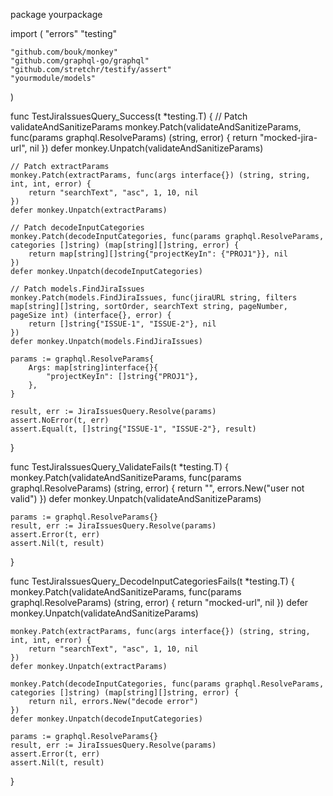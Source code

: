 package yourpackage

import (
	"errors"
	"testing"

	"github.com/bouk/monkey"
	"github.com/graphql-go/graphql"
	"github.com/stretchr/testify/assert"
	"yourmodule/models"
)

func TestJiraIssuesQuery_Success(t *testing.T) {
	// Patch validateAndSanitizeParams
	monkey.Patch(validateAndSanitizeParams, func(params graphql.ResolveParams) (string, error) {
		return "mocked-jira-url", nil
	})
	defer monkey.Unpatch(validateAndSanitizeParams)

	// Patch extractParams
	monkey.Patch(extractParams, func(args interface{}) (string, string, int, int, error) {
		return "searchText", "asc", 1, 10, nil
	})
	defer monkey.Unpatch(extractParams)

	// Patch decodeInputCategories
	monkey.Patch(decodeInputCategories, func(params graphql.ResolveParams, categories []string) (map[string][]string, error) {
		return map[string][]string{"projectKeyIn": {"PROJ1"}}, nil
	})
	defer monkey.Unpatch(decodeInputCategories)

	// Patch models.FindJiraIssues
	monkey.Patch(models.FindJiraIssues, func(jiraURL string, filters map[string][]string, sortOrder, searchText string, pageNumber, pageSize int) (interface{}, error) {
		return []string{"ISSUE-1", "ISSUE-2"}, nil
	})
	defer monkey.Unpatch(models.FindJiraIssues)

	params := graphql.ResolveParams{
		Args: map[string]interface{}{
			"projectKeyIn": []string{"PROJ1"},
		},
	}

	result, err := JiraIssuesQuery.Resolve(params)
	assert.NoError(t, err)
	assert.Equal(t, []string{"ISSUE-1", "ISSUE-2"}, result)
}

func TestJiraIssuesQuery_ValidateFails(t *testing.T) {
	monkey.Patch(validateAndSanitizeParams, func(params graphql.ResolveParams) (string, error) {
		return "", errors.New("user not valid")
	})
	defer monkey.Unpatch(validateAndSanitizeParams)

	params := graphql.ResolveParams{}
	result, err := JiraIssuesQuery.Resolve(params)
	assert.Error(t, err)
	assert.Nil(t, result)
}

func TestJiraIssuesQuery_DecodeInputCategoriesFails(t *testing.T) {
	monkey.Patch(validateAndSanitizeParams, func(params graphql.ResolveParams) (string, error) {
		return "mocked-url", nil
	})
	defer monkey.Unpatch(validateAndSanitizeParams)

	monkey.Patch(extractParams, func(args interface{}) (string, string, int, int, error) {
		return "searchText", "asc", 1, 10, nil
	})
	defer monkey.Unpatch(extractParams)

	monkey.Patch(decodeInputCategories, func(params graphql.ResolveParams, categories []string) (map[string][]string, error) {
		return nil, errors.New("decode error")
	})
	defer monkey.Unpatch(decodeInputCategories)

	params := graphql.ResolveParams{}
	result, err := JiraIssuesQuery.Resolve(params)
	assert.Error(t, err)
	assert.Nil(t, result)
}
